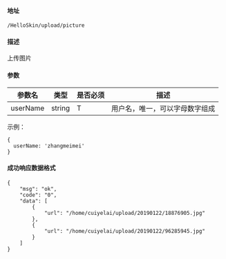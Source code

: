#### 地址
`/HelloSkin/upload/picture`

#### 描述
上传图片

#### 参数
|参数名|类型|是否必须|描述|
|---|---|---|---|
|userName|string|T|用户名，唯一，可以字母数字组成|


示例：
```
{
  userName: 'zhangmeimei'
}
```

#### 成功响应数据格式
```
{
    "msg": "ok",
    "code": "0",
    "data": [
        {
            "url": "/home/cuiyelai/upload/20190122/18876905.jpg"
        },
        {
            "url": "/home/cuiyelai/upload/20190122/96285945.jpg"
        }
    ]
}
```

